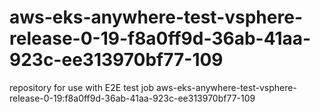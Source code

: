# aws-eks-anywhere-test-vsphere-release-0-19-f8a0ff9d-36ab-41aa-923c-ee313970bf77-109
repository for use with E2E test job aws-eks-anywhere-test-vsphere-release-0-19:f8a0ff9d-36ab-41aa-923c-ee313970bf77-109
